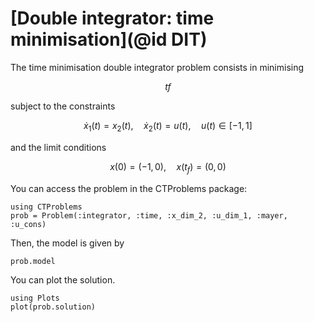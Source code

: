 # [Double integrator: time minimisation](@id DIT)

The time minimisation double integrator problem consists in minimising

```math
    tf 
```

subject to the constraints

```math
    \dot x_1(t) = x_2(t), \quad \dot x_2(t) = u(t), \quad u(t) \in [-1,1]
```

and the limit conditions

```math
    x(0) = (-1,0), \quad x(t_f) = (0,0)
```

You can access the problem in the CTProblems package:

```@example main
using CTProblems
prob = Problem(:integrator, :time, :x_dim_2, :u_dim_1, :mayer, :u_cons)
```

Then, the model is given by

```@example main
prob.model
```

You can plot the solution.

```@example main
using Plots
plot(prob.solution)
```
